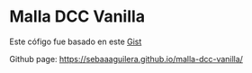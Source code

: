 # Malla DCC Vanilla

Este cófigo fue basado en este [Gist](https://gist.github.com/SebaaAguilera/d323fb2befac955ee2546732ee0d6fb5)

Github page: https://sebaaaguilera.github.io/malla-dcc-vanilla/
